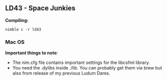 ## LD43 - Space Junkies

**Compiling:**

``nimble c -r ld43``

### Mac OS

**Important things to note**:

* The nim.cfg file contains important settings for the libcsfml library.
* You need the .dylibs inside ./lib. You can probably get them via brew but also from release of my previous Ludum Dares.